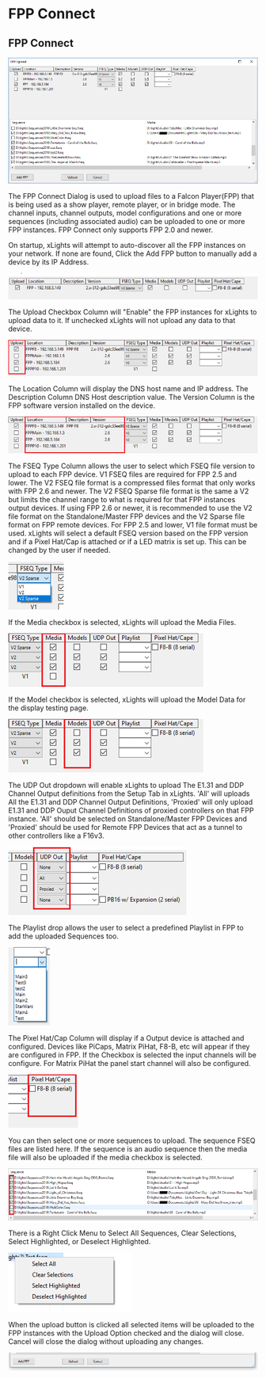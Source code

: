 # FPP Connect

## FPP Connect

![FPP Connect Dialog](<../../../.gitbook/assets/image (271).png>)

The FPP Connect Dialog is used to upload files to a Falcon Player(FPP) that is being used as a show player, remote player, or in bridge mode. The channel inputs, channel outputs, model configurations and one or more sequences (including associated audio) can be uploaded to one or more FPP instances. FPP Connect only supports FPP 2.0 and newer.

On startup, xLights will attempt to auto-discover all the FPP instances on your network. If none are found, Click the Add FPP button to manually add a device by its IP Address.

![List of FPP Devices](<../../../.gitbook/assets/image (44).png>)

The Upload Checkbox Column will "Enable" the FPP instances for xLights to upload data to it. If unchecked xLights will not upload any data to that device.

![Upload Enable Column](<../../../.gitbook/assets/image (487).png>)

The Location Column will display the DNS host name and IP address. The Description Column DNS Host description value. The Version Column is the FPP software version installed on the device.

![FPP Host Information, IP Address and Version ](<../../../.gitbook/assets/image (792).png>)

The FSEQ Type Column allows the user to select which FSEQ file version to upload to each FPP device. V1 FSEQ files are required for FPP 2.5 and lower. The V2 FSEQ file format is a compressed files format that only works with FPP 2.6 and newer. The V2 FSEQ Sparse file format is the same a V2 but limits the channel range to what is required for that FPP instances output devices. If using FPP 2.6 or newer, it is recommended to use the V2 file format on the Standalone/Master FPP devices and the V2 Sparse file format on FPP remote devices. For FPP 2.5 and lower, V1 file format must be used. xLights will select a default FSEQ version based on the FPP version and if a Pixel Hat/Cap is attached or if a LED matrix is set up. This can be changed by the user if needed.

![FSEQ Version Selector](<../../../.gitbook/assets/image (539).png>)

If the Media checkbox is selected, xLights will upload the Media Files.

![Media Upload Column](<../../../.gitbook/assets/image (583).png>)

If the Model checkbox is selected, xLights will upload the Model Data for the display testing page.

![Model Upload Column](<../../../.gitbook/assets/image (596).png>)

The UDP Out dropdown will enable xLights to upload The E1.31 and DDP Channel Output definitions from the Setup Tab in xLights. 'All' will uploads All the E1.31 and DDP Channel Output Definitions, 'Proxied' will only upload E1.31 and DDP Ouput Channel Definitions of proxied controllers on that FPP instance. 'All' should be selected on Standalone/Master FPP Devices and 'Proxied' should be used for Remote FPP Devices that act as a tunnel to other controllers like a F16v3.

![](<../../../.gitbook/assets/image (896).png>)

The Playlist drop allows the user to select a predefined Playlist in FPP to add the uploaded Sequences too.

![PlayList Drop-Down](<../../../.gitbook/assets/image (800).png>)

The Pixel Hat/Cap Column will display if a Output device is attached and configured. Devices like PiCaps, Matrix PiHat, F8-B, etc will appear if they are configured in FPP. If the Checkbox is selected the input channels will be configure. For Matrix PiHat the panel start channel will also be configured.

![Hat/Cap Information](<../../../.gitbook/assets/image (227).png>)

You can then select one or more sequences to upload. The sequence FSEQ files are listed here. If the sequence is an audio sequence then the media file will also be uploaded if the media checkbox is selected.

![Sequence Selection](<../../../.gitbook/assets/image (300).png>)

There is a Right Click Menu to Select All Sequences, Clear Selections, Select Highlighted, or Deselect Highlighted.

![](<../../../.gitbook/assets/image (490).png>)

When the upload button is clicked all selected items will be uploaded to the FPP instances with the Upload Option checked and the dialog will close. Cancel will close the dialog without uploading any changes.

![Add FPP, Upload, and Cancel Button](<../../../.gitbook/assets/image (621).png>)
